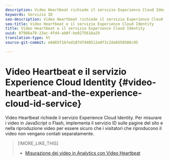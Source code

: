 ```yaml
---
description: Video Heartbeat richiede il servizio Experience Cloud Identity. Per misurare i video in JavaScript o Flash, implementa il servizio ID sulle pagine del sito e nella riproduzione video per essere sicuro che i visitatori che riproducono il video non vengano contati separatamente.
keywords: Servizio ID
seo-description: Video Heartbeat richiede il servizio Experience Cloud Identity. Per misurare i video in JavaScript o Flash, implementa il servizio ID sulle pagine del sito e nella riproduzione video per essere sicuro che i visitatori che riproducono il video non vengano contati separatamente.
seo-title: Video Heartbeat e il servizio Experience Cloud Identity
title: Video Heartbeat e il servizio Experience Cloud Identity
uuid: 07986a78-23ac-4fd4-ab8f-be9275616a29
translation-type: ht
source-git-commit: e6d65f1bfed187d7440512e8f3c2de0550506c95

---
```



# Video Heartbeat e il servizio Experience Cloud Identity {#video-heartbeat-and-the-experience-cloud-id-service}

Video Heartbeat richiede il servizio Experience Cloud Identity. Per misurare i video in JavaScript o Flash, implementa il servizio ID sulle pagine del sito e nella riproduzione video per essere sicuro che i visitatori che riproducono il video non vengano contati separatamente.

>[!MORE_LIKE_THIS]
>
>* [Misurazione dei video in Analytics con Video Heartbeat](https://marketing.adobe.com/resources/help/en_US/sc/appmeasurement/hbvideo/)

